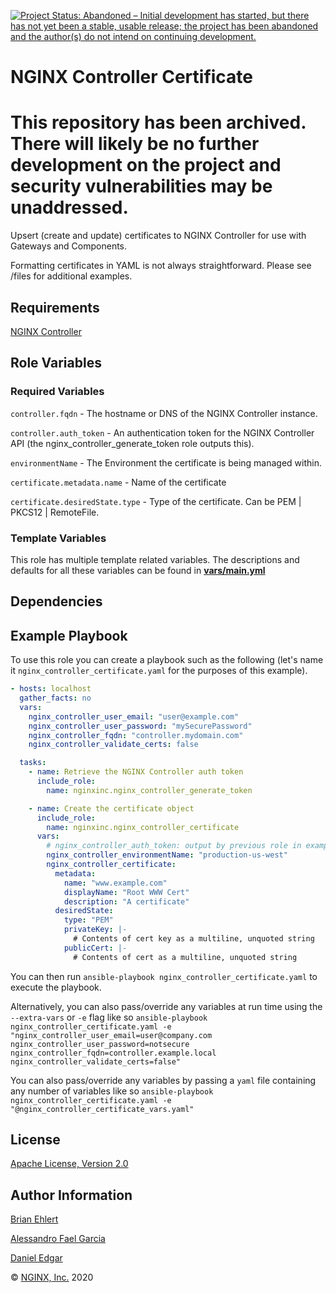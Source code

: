 [![Project Status: Abandoned – Initial development has started, but there has not yet been a stable, usable release; the project has been abandoned and the author(s) do not intend on continuing development.](https://www.repostatus.org/badges/latest/abandoned.svg)](https://www.repostatus.org/#abandoned)

NGINX Controller Certificate
============================

# This repository has been archived. There will likely be no further development on the project and security vulnerabilities may be unaddressed.

Upsert (create and update) certificates to NGINX Controller for use with Gateways and Components.

Formatting certificates in YAML is not always straightforward.  Please see /files for additional examples.

Requirements
------------

[NGINX Controller](https://www.nginx.com/products/nginx-controller/)

Role Variables
--------------

### Required Variables

`controller.fqdn` - The hostname or DNS of the NGINX Controller instance.

`controller.auth_token` - An authentication token for the NGINX Controller API (the nginx_controller_generate_token role outputs this).

`environmentName` - The Environment the certificate is being managed within.

`certificate.metadata.name` - Name of the certificate

`certificate.desiredState.type` - Type of the certificate. Can be PEM | PKCS12 | RemoteFile.

### Template Variables

This role has multiple template related variables. The descriptions and defaults for all these variables can be found in **[vars/main.yml](./vars/main.yml)**

Dependencies
------------

Example Playbook
----------------

To use this role you can create a playbook such as the following (let's name it `nginx_controller_certificate.yaml` for the purposes of this example).

```yaml
- hosts: localhost
  gather_facts: no
  vars:
    nginx_controller_user_email: "user@example.com"
    nginx_controller_user_password: "mySecurePassword"
    nginx_controller_fqdn: "controller.mydomain.com"
    nginx_controller_validate_certs: false

  tasks:
    - name: Retrieve the NGINX Controller auth token
      include_role:
        name: nginxinc.nginx_controller_generate_token

    - name: Create the certificate object
      include_role:
        name: nginxinc.nginx_controller_certificate
      vars:
        # nginx_controller_auth_token: output by previous role in example
        nginx_controller_environmentName: "production-us-west"
        nginx_controller_certificate:
          metadata:
            name: "www.example.com"
            displayName: "Root WWW Cert"
            description: "A certificate"
          desiredState:
            type: "PEM"
            privateKey: |-
              # Contents of cert key as a multiline, unquoted string
            publicCert: |-
              # Contents of cert as a multiline, unquoted string
```

You can then run `ansible-playbook nginx_controller_certificate.yaml` to execute the playbook.

Alternatively, you can also pass/override any variables at run time using the `--extra-vars` or `-e` flag like so `ansible-playbook nginx_controller_certificate.yaml -e "nginx_controller_user_email=user@company.com nginx_controller_user_password=notsecure nginx_controller_fqdn=controller.example.local nginx_controller_validate_certs=false"`

You can also pass/override any variables by passing a `yaml` file containing any number of variables like so `ansible-playbook nginx_controller_certificate.yaml -e "@nginx_controller_certificate_vars.yaml"`

License
-------

[Apache License, Version 2.0](./LICENSE)

Author Information
------------------

[Brian Ehlert](https://github.com/brianehlert)

[Alessandro Fael Garcia](https://github.com/alessfg)

[Daniel Edgar](https://github.com/aknot242)

&copy; [NGINX, Inc.](https://www.nginx.com/) 2020
